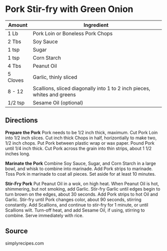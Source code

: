 # Pork Stir-fry with Green Onion

|Amount | Ingredient|
|----|----|
1 Lb | Pork Loin or Boneless Pork Chops
2 Tbs | Soy Sauce
1 tsp | Sugar
1 tsp | Corn Starch 
4 Tbs | Peanut Oil
5 Cloves | Garlic, thinly sliced
8 - 12 | Scallions, sliced diagonally into 1 to 2 inch pieces, whites and greens
1/2 tsp | Sesame Oil (optional)

## Directions

**Prepare the Pork**
Pork needs to be 1/2 inch thick, maximum.
Cut Pork Loin into 1/2 inch slices.
Cut inch thick Chops in half, horizontially to make two, 1/2 inch chops.
Put Pork between plastic wrap or wax paper.
Pound Pork until 1/4 inch thick.
Cut Pork across the grain into thin strips, about 1 1/2 inches long.

**Marinate the Pork**
Combine Soy Sauce, Sugar, and Corn Starch in a large bowl, and whisk to combine into marinade.
Add Pork strips to marinade.
Toss Pork in marinade to coat all pieces.
Set aside for at least 10 minutes.

**Stir-Fry Pork**
Put Peanut Oil in a wok, on high heat.
When Peanut Oil is hot, shimmering, but not smoking, add Garlic.
Stir-fry Garlic until edges begin to turn brown on the edges, about 30 seconds.
Add Pork strips to hot Oil and Garlic.
Stir-fry until Pork changes color, about 90 seconds, stirring constantly.
Add Scallions, and continue to stir-fry for 1 minute, or until Scallions wilt.
Turn-off heat, and add Sesame Oil, if using, stirring to combine.
Serve immediately with rice.

## Source
simplyrecipes.com
